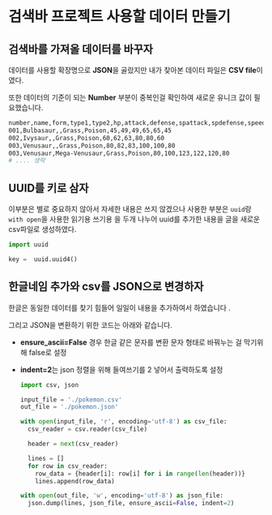 # 검색바 프로젝트 사용할 데이터 만들기

## 검색바를 가져올 데이터를 바꾸자

데이터를 사용할 확장명으로 **JSON**을 골랐지만 내가 찾아본 데이터 파일은 **CSV file**이였다.

또한 데이터의 기준이 되는 **Number** 부분이 중복인걸 확인하여 새로운 유니크 값이 필요했습니다.

```bash
number,name,form,type1,type2,hp,attack,defense,spattack,spdefense,speed
001,Bulbasaur,,Grass,Poison,45,49,49,65,65,45
002,Ivysaur,,Grass,Poison,60,62,63,80,80,60
003,Venusaur,,Grass,Poison,80,82,83,100,100,80
003,Venusaur,Mega-Venusaur,Grass,Poison,80,100,123,122,120,80
# .... 생략
```

## UUID를 키로 삼자

이부분은 별로 중요하지 않아서 자세한 내용은 쓰지 않겠으나 사용한 부분은 `uuid`랑 `with open`을 사용한 읽기용 쓰기용 을 두개 나누어 uuid를 추가한 내용을 글을 새로운 csv파일로 생성하였다.

```python
import uuid

key =  uuid.uuid4()
```

## 한글네임 추가와 csv를 JSON으로 변경하자

한글은 동일한 데이터를 찾기 힘들어 일일이 내용을 추가하여서 하였습니다 .

그리고 JSON을 변환하기 위한 코드는 아래와 같습니다.

- **ensure_ascii=False** 경우 한글 같은 문자를 변환 문자 형태로 바꿔누는 걸 막기위해 false로 설정
- **indent=2**는 json 정렬을 위해 들여쓰기를 2 넣어서 출력하도록 설정

  ```python
  import csv, json

  input_file = './pokemon.csv'
  out_file = './pokemon.json'

  with open(input_file, 'r', encoding='utf-8') as csv_file:
    csv_reader = csv.reader(csv_file)

    header = next(csv_reader)

    lines = []
    for row in csv_reader:
      row_data = {header[i]: row[i] for i in range(len(header))}
      lines.append(row_data)

  with open(out_file, 'w', encoding='utf-8') as json_file:
    json.dump(lines, json_file, ensure_ascii=False, indent=2)
  ```
